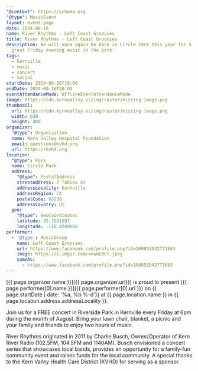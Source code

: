 ```yaml
---
"@context": https://schema.org
"@type": MusicEvent
layout: event-page
date: 2024-08-16
name: River Rhythms - Left Coast Groovies
title: River Rhythms - Left Coast Groovies
description: We will once again be back in Circle Park this year for 5 weeks of
  great Friday evening music in the park.
tags:
  - kernville
  - music
  - concert
  - social
startDate: 2024-08-16T18:00
endDate: 2024-08-16T20:00
eventAttendanceMode: OfflineEventAttendanceMode
image: https://cdn.kernvalley.us/img/raster/missing-image.png
thumbnail:
  url: https://cdn.kernvalley.us/img/raster/missing-image.png
  width: 640
  height: 480
organizer:
  "@type": Organization
  name: Kern Valley Hospital Foundation
  email: questions@kvhd.org
  url: https://kvhd.org
location:
  "@type": Park
  name: Circle Park
  address:
    "@type": PostalAddress
    streetAddress: 7 Tobias St
    addressLocality: Kernville
    addressRegion: CA
    postalCode: 93238
    addressCountry: US
  geo:
    "@type": GeoCoordinates
    latitude: 35.7551597
    longitude: -118.4249668
performer:
  - '@type': MusicGroup
    name: Left Coast Groovies
    url: https://www.facebook.com/profile.php?id=100051042771663
    image: https://i.imgur.com/xnwmU9Ct.jpeg
    sameAs:
      - https://www.facebook.com/profile.php?id=100051042771663
---
```

[{{ page.organizer.name }}]({{ page.organizer.url}}) is proud to present [{{ page.performer[0].name }}]({{ page.performer[0].url }}) on {{ page.startDate | date: '%a, %b %-d'}} at {{ page.location.name }} in {{ page.location.address.addressLocality }}.

Join us for a FREE concert in Riverside Park in Kernville every Friday at 6pm during the month of August. Bring your lawn chair, blanket, a picnic and your family and friends to enjoy two hours of music. 

River Rhythms originated in 2011 by Charlie Busch, Owner/Operator of Kern River Radio (102.5FM, 104.5FM and 1140AM). Busch envisioned a concert series that showcases local bands, provides an opportunity for a family-fun community event and raises funds for the local community. A special thanks to the Kern Valley Health Care District (KVHD) for serving as a sponsor.
